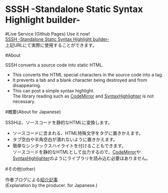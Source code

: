SSSH -Standalone Static Syntax Highlight builder-
====================

#Live Service (Github Pages)
Use it now!  
[SSSH -Standalone Static Syntax Highlight builder-][]  
上記URLにて実際に使用することができます。  


#About

SSSH converts a source code into static HTML.  
 * This converts the HTML special characters in the source code into a tag.  
 * It prevents a tab and a blank character being destroyed and from disappearing.  
 * This can post a simple syntax highlight.  
The library reading such as [CodeMirror][] and [SyntaxHighlighter][] is not necessary.  


#概要(About for Japanese)

SSSHは、ソースコードを静的なHTMLに変換します。  
 * ソースコードに含まれる、HTML特殊文字をタグに置きかえます。  
 * タブ空白や半角空白が潰れないように置きかえます。  
 * 簡単なシンタックスハイライトを付けることもできます。  
ソースコードを静的なHTMLとして出力するので、[CodeMirror][]や[SyntaxHighlighter][]のようにライブラリを読み込む必要はありません。  


#その他(other)

作者ブログによる[紹介記事][BlogPost]  
(Explanation by the producer. for Japanese.)  


[SSSH -Standalone Static Syntax Highlight builder-]: http://michinarinukazawa.github.io/sssh-syntax-converter/
[CodeMirror]: http://codemirror.net/
[SyntaxHighlighter]: http://alexgorbatchev.com/SyntaxHighlighter/
[BlogPost]: http://blog.michinari-nukazawa.com/2014/02/sssh-syntax-highlight-source-code.html

